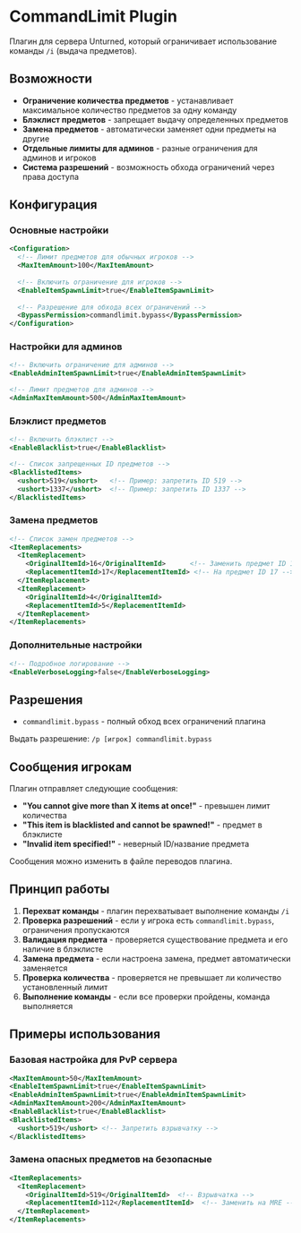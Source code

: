 # CommandLimit Plugin

Плагин для сервера Unturned, который ограничивает использование команды `/i` (выдача предметов).

## Возможности

- **Ограничение количества предметов** - устанавливает максимальное количество предметов за одну команду
- **Блэклист предметов** - запрещает выдачу определенных предметов
- **Замена предметов** - автоматически заменяет одни предметы на другие
- **Отдельные лимиты для админов** - разные ограничения для админов и игроков
- **Система разрешений** - возможность обхода ограничений через права доступа

## Конфигурация

### Основные настройки

```xml
<Configuration>
  <!-- Лимит предметов для обычных игроков -->
  <MaxItemAmount>100</MaxItemAmount>
  
  <!-- Включить ограничение для игроков -->
  <EnableItemSpawnLimit>true</EnableItemSpawnLimit>
  
  <!-- Разрешение для обхода всех ограничений -->
  <BypassPermission>commandlimit.bypass</BypassPermission>
</Configuration>
```

### Настройки для админов

```xml
<!-- Включить ограничение для админов -->
<EnableAdminItemSpawnLimit>true</EnableAdminItemSpawnLimit>

<!-- Лимит предметов для админов -->
<AdminMaxItemAmount>500</AdminMaxItemAmount>
```

### Блэклист предметов

```xml
<!-- Включить блэклист -->
<EnableBlacklist>true</EnableBlacklist>

<!-- Список запрещенных ID предметов -->
<BlacklistedItems>
  <ushort>519</ushort>   <!-- Пример: запретить ID 519 -->
  <ushort>1337</ushort>  <!-- Пример: запретить ID 1337 -->
</BlacklistedItems>
```

### Замена предметов

```xml
<!-- Список замен предметов -->
<ItemReplacements>
  <ItemReplacement>
    <OriginalItemId>16</OriginalItemId>      <!-- Заменить предмет ID 16 -->
    <ReplacementItemId>17</ReplacementItemId> <!-- На предмет ID 17 -->
  </ItemReplacement>
  <ItemReplacement>
    <OriginalItemId>4</OriginalItemId>
    <ReplacementItemId>5</ReplacementItemId>
  </ItemReplacement>
</ItemReplacements>
```

### Дополнительные настройки

```xml
<!-- Подробное логирование -->
<EnableVerboseLogging>false</EnableVerboseLogging>
```

## Разрешения

- `commandlimit.bypass` - полный обход всех ограничений плагина

Выдать разрешение: `/p [игрок] commandlimit.bypass`

## Сообщения игрокам

Плагин отправляет следующие сообщения:

- **"You cannot give more than X items at once!"** - превышен лимит количества
- **"This item is blacklisted and cannot be spawned!"** - предмет в блэклисте
- **"Invalid item specified!"** - неверный ID/название предмета

Сообщения можно изменить в файле переводов плагина.

## Принцип работы

1. **Перехват команды** - плагин перехватывает выполнение команды `/i`
2. **Проверка разрешений** - если у игрока есть `commandlimit.bypass`, ограничения пропускаются
3. **Валидация предмета** - проверяется существование предмета и его наличие в блэклисте
4. **Замена предмета** - если настроена замена, предмет автоматически заменяется
5. **Проверка количества** - проверяется не превышает ли количество установленный лимит
6. **Выполнение команды** - если все проверки пройдены, команда выполняется

## Примеры использования

### Базовая настройка для PvP сервера
```xml
<MaxItemAmount>50</MaxItemAmount>
<EnableItemSpawnLimit>true</EnableItemSpawnLimit>
<EnableAdminItemSpawnLimit>true</EnableAdminItemSpawnLimit>
<AdminMaxItemAmount>200</AdminMaxItemAmount>
<EnableBlacklist>true</EnableBlacklist>
<BlacklistedItems>
  <ushort>519</ushort> <!-- Запретить взрывчатку -->
</BlacklistedItems>
```

### Замена опасных предметов на безопасные
```xml
<ItemReplacements>
  <ItemReplacement>
    <OriginalItemId>519</OriginalItemId>  <!-- Взрывчатка -->
    <ReplacementItemId>112</ReplacementItemId>  <!-- Заменить на MRE -->
  </ItemReplacement>
</ItemReplacements>
```
